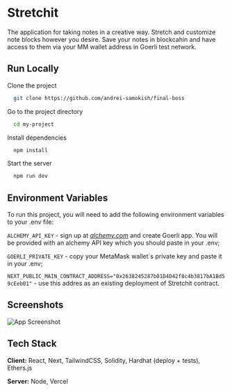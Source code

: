 
# Stretchit

The application for taking notes in a creative way. Stretch and customize note blocks however you desire. Save your notes in blockcahin and have access to them via your MM wallet address in Goerli test network.


## Run Locally

Clone the project

```bash
  git clone https://github.com/andrei-samokish/final-boss
```

Go to the project directory

```bash
  cd my-project
```

Install dependencies

```bash
  npm install
```

Start the server

```bash
  npm run dev
```


## Environment Variables

To run this project, you will need to add the following environment variables to your .env file:

`ALCHEMY_API_KEY` - sign up at [_alchemy.com_](https://www.alchemy.com) and create Goerli app. You will be provided with an alchemy API key which you should paste in your .env;

`GOERLI_PRIVATE_KEY` - copy your MetaMask wallet`s private key and paste it in your .env;

`NEXT_PUBLIC_MAIN_CONTRACT_ADDRESS="0x2638245287b01D4D42f8c4b3817bA1Bd59cEeb01"` - use this addres as an existing deployment of Stretchit contract.


## Screenshots

![App Screenshot](https://snipboard.io/4g3vns.jpg)


## Tech Stack

**Client:** React, Next, TailwindCSS, Solidity, Hardhat (deploy + tests), Ethers.js

**Server:** Node, Vercel


